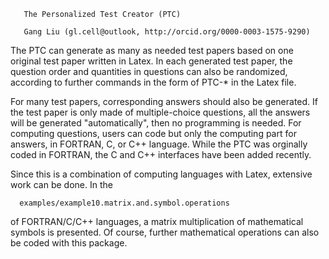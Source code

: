        The Personalized Test Creator (PTC)
       
       Gang Liu (gl.cell@outlook, http://orcid.org/0000-0003-1575-9290)
       
       
The PTC can generate as many as needed test papers based on one original test paper written in Latex. In each generated test paper, the question order and quantities in questions can also be randomized, according to further commands in the form of PTC-* in the Latex file. 

For many test papers, corresponding answers should also be generated. If the test paper is only made of multiple-choice questions, all the answers will be generated "automatically", then no programming is needed. For computing questions, users can code but only the computing part for answers, in FORTRAN, C, or C++ language. While the PTC was orginally coded in FORTRAN, the C and C++ interfaces have been added recently. 

Since this is a combination of computing languages with Latex, extensive work can be done. In the 

      examples/example10.matrix.and.symbol.operations 
      
of FORTRAN/C/C++ languages, a matrix multiplication of mathematical symbols is presented. Of course, further mathematical operations can also be coded with this package.  


